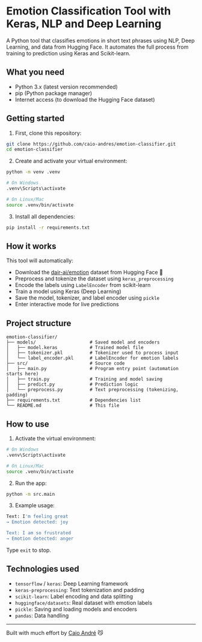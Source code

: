 # Emotion Classification Tool with Keras, NLP and Deep Learning

A Python tool that classifies emotions in short text phrases using NLP, Deep Learning, and data from Hugging Face. It automates the full process from training to prediction using Keras and Scikit-learn.

## What you need

- Python 3.x (latest version recommended)
- pip (Python package manager)
- Internet access (to download the Hugging Face dataset)

## Getting started

1. First, clone this repository:
```bash
git clone https://github.com/caio-andres/emotion-classifier.git
cd emotion-classifier
```

2. Create and activate your virtual environment:
```bash
python -m venv .venv

# On Windows
.venv\Scripts\activate

# On Linux/Mac
source .venv/bin/activate
```

3. Install all dependencies:
```bash
pip install -r requirements.txt
```

## How it works

This tool will automatically:

- Download the [dair-ai/emotion](https://huggingface.co/datasets/dair-ai/emotion) dataset from Hugging Face 🤗
- Preprocess and tokenize the dataset using `keras_preprocessing`
- Encode the labels using `LabelEncoder` from scikit-learn
- Train a model using Keras (Deep Learning)
- Save the model, tokenizer, and label encoder using `pickle`
- Enter interactive mode for live predictions

## Project structure

```
emotion-classifier/
├── models/                    # Saved model and encoders
│   ├── model.keras            # Trained model file
│   ├── tokenizer.pkl          # Tokenizer used to process input
│   └── label_encoder.pkl      # LabelEncoder for emotion labels
├── src/                       # Source code
│   ├── main.py                # Program entry point (automation starts here)
│   ├── train.py               # Training and model saving
│   ├── predict.py             # Prediction logic
│   └── preprocess.py          # Text preprocessing (tokenizing, padding)
├── requirements.txt           # Dependencies list
└── README.md                  # This file
```

## How to use

1. Activate the virtual environment:
```bash
# On Windows
.venv\Scripts\activate

# On Linux/Mac
source .venv/bin/activate
```

2. Run the app:
```bash
python -m src.main
```

3. Example usage:
```bash
Text: I'm feeling great
→ Emotion detected: joy

Text: I am so frustrated
→ Emotion detected: anger
```

Type `exit` to stop.

## Technologies used

- `tensorflow` / `keras`: Deep Learning framework
- `keras-preprocessing`: Text tokenization and padding
- `scikit-learn`: Label encoding and data splitting
- `huggingface/datasets`: Real dataset with emotion labels
- `pickle`: Saving and loading models and encoders
- `pandas`: Data handling

---

Built with much effort by [Caio André](https://github.com/caio-andres) 😼